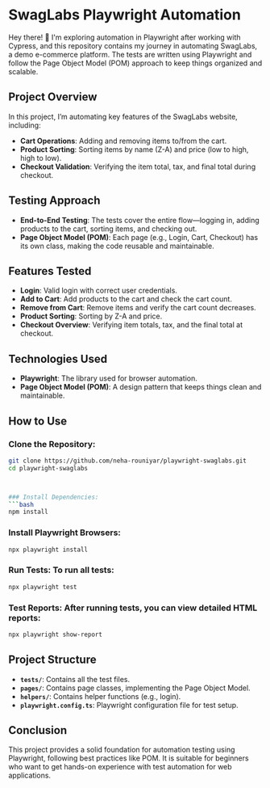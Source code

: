 # SwagLabs Playwright Automation

Hey there! 👋 I'm exploring automation in Playwright after working with Cypress, and this repository contains my journey in automating SwagLabs, a demo e-commerce platform. The tests are written using Playwright and follow the Page Object Model (POM) approach to keep things organized and scalable.

## Project Overview

In this project, I’m automating key features of the SwagLabs website, including:

- **Cart Operations**: Adding and removing items to/from the cart.
- **Product Sorting**: Sorting items by name (Z-A) and price (low to high, high to low).
- **Checkout Validation**: Verifying the item total, tax, and final total during checkout.

## Testing Approach

- **End-to-End Testing**: The tests cover the entire flow—logging in, adding products to the cart, sorting items, and checking out.
- **Page Object Model (POM)**: Each page (e.g., Login, Cart, Checkout) has its own class, making the code reusable and maintainable.

## Features Tested

- **Login**: Valid login with correct user credentials.
- **Add to Cart**: Add products to the cart and check the cart count.
- **Remove from Cart**: Remove items and verify the cart count decreases.
- **Product Sorting**: Sorting by Z-A and price.
- **Checkout Overview**: Verifying item totals, tax, and the final total at checkout.

## Technologies Used

- **Playwright**: The library used for browser automation.
- **Page Object Model (POM)**: A design pattern that keeps things clean and maintainable.

## How to Use

### Clone the Repository:
```bash
git clone https://github.com/neha-rouniyar/playwright-swaglabs.git
cd playwright-swaglabs



### Install Dependencies:
```bash
npm install
```

### Install Playwright Browsers:
```bash
npx playwright install
```

### Run Tests: To run all tests:
```bash
npx playwright test
```

### Test Reports: After running tests, you can view detailed HTML reports:
```bash
npx playwright show-report
```

## Project Structure

- **`tests/`**: Contains all the test files.
- **`pages/`**: Contains page classes, implementing the Page Object Model.
- **`helpers/`**: Contains helper functions (e.g., login).
- **`playwright.config.ts`**: Playwright configuration file for test setup.

## Conclusion

This project provides a solid foundation for automation testing using Playwright, following best practices like POM. It is suitable for beginners who want to get hands-on experience with test automation for web applications.
```
